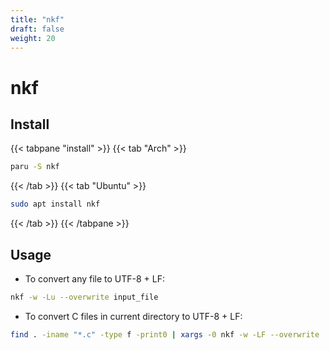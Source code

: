 ```yaml
---
title: "nkf"
draft: false
weight: 20
---
```


# nkf

## Install

{{< tabpane "install" >}}
{{< tab "Arch" >}}

```sh
paru -S nkf
```

{{< /tab >}}
{{< tab "Ubuntu" >}}

```sh
sudo apt install nkf
```

{{< /tab >}}
{{< /tabpane >}}

## Usage

- To convert any file to UTF-8 + LF:

```sh
nkf -w -Lu --overwrite input_file
```

- To convert C files in current directory to UTF-8 + LF:

```sh
find . -iname "*.c" -type f -print0 | xargs -0 nkf -w -LF --overwrite
```
